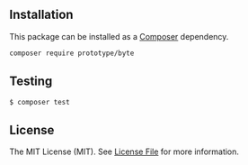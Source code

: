## Installation

This package can be installed as a [Composer](https://getcomposer.org/) dependency.

```bash
composer require prototype/byte
```

## Testing

``` bash
$ composer test
```  

## License

The MIT License (MIT). See [License File](../src/Byte/LICENSE) for more information.
